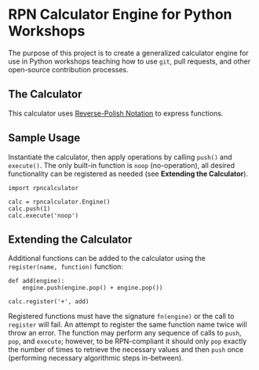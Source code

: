 # RPN Calculator Engine for Python Workshops

The purpose of this project is to create a generalized calculator engine for
use in Python workshops teaching how to use `git`, pull requests, and other
open-source contribution processes.


## The Calculator

This calculator uses
[Reverse-Polish Notation](https://en.wikipedia.org/wiki/Reverse_Polish_notation)
to express functions.


## Sample Usage

Instantiate the calculator, then apply operations by calling `push()` and
`execute()`. The only built-in function is `noop` (no-operation), all desired
functionality can be registered as needed (see **Extending the Calculator**).

    import rpncalculator
    
    calc = rpncalculator.Engine()
    calc.push(1)
    calc.execute('noop')


## Extending the Calculator

Additional functions can be added to the calculator using the
`register(name, function)` function:

    def add(engine):
        engine.push(engine.pop() + engine.pop())
    
    calc.register('+', add)

Registered functions must have the signature `fn(engine)` or the call to
`register` will fail. An attempt to register the same function name twice will
throw an error. The function may perform any sequence of calls to `push`,
`pop`, and `execute`; however, to be RPN-compliant it should only `pop`
exactly the number of times to retrieve the necessary values and then `push`
once (performing necessary algorithmic steps in-between).
